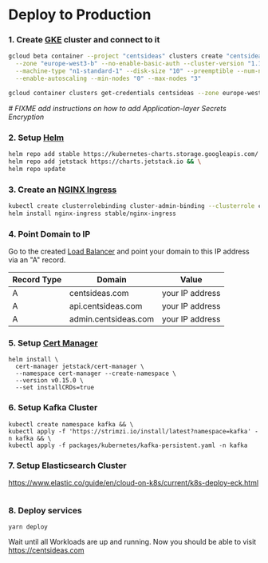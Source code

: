 # Deploy to Production

### 1. Create [GKE](https://cloud.google.com/kubernetes-engine) cluster and connect to it

```bash
gcloud beta container --project "centsideas" clusters create "centsideas"\
  --zone "europe-west3-b" --no-enable-basic-auth --cluster-version "1.16.9-gke.6"\
  --machine-type "n1-standard-1" --disk-size "10" --preemptible --num-nodes "3"\
  --enable-autoscaling --min-nodes "0" --max-nodes "3"

gcloud container clusters get-credentials centsideas --zone europe-west3-b --project centsideas
```

_# FIXME add instructions on how to add Application-layer Secrets Encryption_

### 2. Setup [Helm](https://helm.sh/)

```bash
helm repo add stable https://kubernetes-charts.storage.googleapis.com/ && \
helm repo add jetstack https://charts.jetstack.io && \
helm repo update
```

### 3. Create an [NGINX Ingress](https://github.com/kubernetes/ingress-nginx)

```bash
kubectl create clusterrolebinding cluster-admin-binding --clusterrole cluster-admin --user $(gcloud config get-value account) && \
helm install nginx-ingress stable/nginx-ingress
```

### 4. Point Domain to IP

Go to the created [Load Balancer](https://console.cloud.google.com/net-services/loadbalancing/loadBalancers/list) and point your domain to this IP address via an "A" record.

| Record Type | Domain               | Value           |
| ----------- | -------------------- | --------------- |
| A           | centsideas.com       | your IP address |
| A           | api.centsideas.com   | your IP address |
| A           | admin.centsideas.com | your IP address |

### 5. Setup [Cert Manager](https://github.com/helm/charts/tree/master/stable/cert-manager)

```
helm install \
  cert-manager jetstack/cert-manager \
  --namespace cert-manager --create-namespace \
  --version v0.15.0 \
  --set installCRDs=true
```

### 6. Setup Kafka Cluster

```
kubectl create namespace kafka && \
kubectl apply -f 'https://strimzi.io/install/latest?namespace=kafka' -n kafka && \
kubectl apply -f packages/kubernetes/kafka-persistent.yaml -n kafka
```

### 7. Setup Elasticsearch Cluster

https://www.elastic.co/guide/en/cloud-on-k8s/current/k8s-deploy-eck.html

```

```

### 8. Deploy services

```
yarn deploy
```

Wait until all Workloads are up and running. Now you should be able to visit https://centsideas.com

